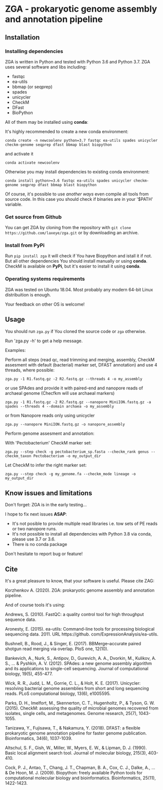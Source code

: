 # ZGA - prokaryotic genome assembly and annotation pipeline


## Installation


### Installing dependencies

ZGA is written in Python and tested with Python 3.6 and Python 3.7. ZGA uses several software and libs including:

* fastqc
* ea-utils
* bbmap (or seqprep)
* spades
* unicycler
* CheckM
* DFast
* BioPython

All of them may be installed using **conda**:

It's highly recommended to create a new conda environment:

`conda create -n newcoolenv python=3.7 fastqc ea-utils spades unicycler checkm-genome seqprep dfast bbmap blast biopython`

and activate it

`conda activate newcoolenv`


Otherwise you may install dependencies to existing conda environment:

`conda install python>=3.6 fastqc ea-utils spades unicycler checkm-genome seqprep dfast bbmap blast biopython`


Of course, it's possible to use *another ways* even compile all tools from source code. In this case you should check if binaries are in your '$PATH' variable.


### Get source from Github

You can get ZGA by cloning from the repository with `git clone https://github.com/laxeye/zga.git` or by downloading an archive.


### Install from PyPi

Run `pip install zga` it will check if You have Biopython and istall it if not. But all other dependencies You should install manually or using **conda**. CheckM is available on **PyPi**, but it's easier to install it using **conda**.


### Operating systems requirements

ZGA was tested on Ubuntu 18.04. Most probably any modern 64-bit Linux distribuition is enough.

Your feedback on other OS is welcome!


## Usage

You should run `zga.py` if You cloned the source code or `zga` otherwise.

Run 'zga.py -h' to get a help message.

Examples:

Perform all steps (read qc, read trimming and merging, assembly, CheckM assesment with default (bacterial) marker set, DFAST annotation) and use 4 threads, where possible:

`zga.py -1 R1.fastq.gz -2 R2.fastq.gz --threads 4 -o my_assembly`

or use SPAdes and provide it with paired-end and nanopore reads of archaeal genome (Checfkm will use archaeal markers)

`zga.py -1 R1.fastq.gz -2 R2.fastq.gz --nanopore MiniION.fastq.gz -a spades --threads 4 --domain archaea -o my_assembly`

or from Nanopore reads only using unicycler

`zga.py --nanopore MiniION.fastq.gz -o nanopore_assembly`

Perform genome assesment and annotation:

With 'Pectobacterium' CheckM marker set: 

`zga.py --step check -g pectobacterium_sp.fasta --checkm_rank genus --checkm_taxon Pectobacterium -o my_output_dir`

Let CheckM to infer the right marker set: 

`zga.py --step check -g my_genome.fa --checkm_mode lineage -o my_output_dir`


## Know issues and limitations

Don't forget: ZGA is in the early testing...

I hope to fix next issues **ASAP**:

* It's not posible to provide multiple read libraries i.e. tow sets of PE reads or two nanopore runs. 
* It's not possible to install all dependencies with Python 3.8 via conda, please use 3.7 or 3.6.
* There is no conda package

Don't hesitate to report bug or feature!


## Cite

It's a great pleasure to know, that your software is useful. Please cite ZAG: 

Korzhenkov A. (2020). ZGA: prokaryotic genome assembly and annotation pipeline.

And of course tools it's using:

Andrews, S. (2010). FastQC: a quality control tool for high throughput sequence data.

Aronesty, E. (2015). ea-utils: Command-line tools for processing biological sequencing data. 2011. URL https://github. com/ExpressionAnalysis/ea-utils.

Bushnell, B., Rood, J., & Singer, E. (2017). BBMerge–accurate paired shotgun read merging via overlap. PloS one, 12(10).

Bankevich, A., Nurk, S., Antipov, D., Gurevich, A. A., Dvorkin, M., Kulikov, A. S., ... & Pyshkin, A. V. (2012). SPAdes: a new genome assembly algorithm and its applications to single-cell sequencing. Journal of computational biology, 19(5), 455-477.

Wick, R. R., Judd, L. M., Gorrie, C. L., & Holt, K. E. (2017). Unicycler: resolving bacterial genome assemblies from short and long sequencing reads. PLoS computational biology, 13(6), e1005595.

Parks, D. H., Imelfort, M., Skennerton, C. T., Hugenholtz, P., & Tyson, G. W. (2015). CheckM: assessing the quality of microbial genomes recovered from isolates, single cells, and metagenomes. Genome research, 25(7), 1043-1055.

Tanizawa, Y., Fujisawa, T., & Nakamura, Y. (2018). DFAST: a flexible prokaryotic genome annotation pipeline for faster genome publication. Bioinformatics, 34(6), 1037-1039.

Altschul, S. F., Gish, W., Miller, W., Myers, E. W., & Lipman, D. J. (1990). Basic local alignment search tool. Journal of molecular biology, 215(3), 403-410.

Cock, P. J., Antao, T., Chang, J. T., Chapman, B. A., Cox, C. J., Dalke, A., ... & De Hoon, M. J. (2009). Biopython: freely available Python tools for computational molecular biology and bioinformatics. Bioinformatics, 25(11), 1422-1423.

